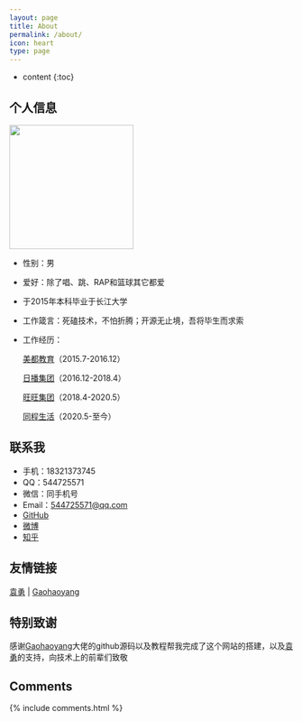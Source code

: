 ```yaml
---
layout: page
title: About
permalink: /about/
icon: heart
type: page
---
```


* content
{:toc}

## 个人信息

<img src="https://zhengyu1992.cn/img/2cun.png" width="220px">

* 性别：男
* 爱好：除了唱、跳、RAP和篮球其它都爱
* 于2015年本科毕业于长江大学
* 工作箴言：死磕技术，不怕折腾；开源无止境，吾将毕生而求索
* 工作经历：

	[美都教育](http://www.metro-education.cn/)（2015.7-2016.12）

	[日播集团](http://www.ribo-group.com/)（2016.12-2018.4）

	[旺旺集团](http://www.wantwant.com.cn/)（2018.4-2020.5）
	
	[同程生活](https://www.ixiancheng.com/)（2020.5-至今）

## 联系我
* 手机：18321373745
* QQ：544725571
* 微信：同手机号
* Email：544725571@qq.com
* [GitHub](https://github.com/zhengyu1992linux)
* [微博](http://weibo.com/zhyrh1314)
* [知乎](https://www.zhihu.com/people/zhengyu1992)

## 友情链接

 [袁勇](http://blog.pythoner.world/) \| [Gaohaoyang](https://gaohaoyang.github.io) 

## 特别致谢

感谢[Gaohaoyang](https://gaohaoyang.github.io)大佬的github源码以及教程帮我完成了这个网站的搭建，以及[袁勇](http://blog.pythoner.world/)的支持，向技术上的前辈们致敬

## Comments

{% include comments.html %}
